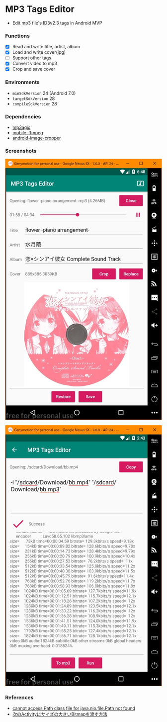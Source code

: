 # MP3 Tags Editor

+ Edit mp3 file's ID3v2.3 tags in Android MVP

### Functions

+ [x] Read and write title, artist, album
+ [x] Load and write cover(jpg)
+ [ ] Support other tags
+ [x] Convert video to mp3
+ [x] Crop and save cover

### Environments

+ `minSdkVersion` 24 (Android 7.0)
+ `targetSdkVersion` 28
+ `compileSdkVersion` 28

### Dependencies

+ [mp3agic](https://github.com/mpatric/mp3agic)
+ [mobile-ffmpeg](https://github.com/tanersener/mobile-ffmpeg)
+ [android-image-cropper](https://github.com/ArthurHub/Android-Image-Cropper)

### Screenshots

![Screenshot](./assets/Screenshot.jpg)

![Screenshot2](./assets/Screenshot2.jpg)

### References

+ [cannot access Path class file for java.nio.file.Path not found](https://github.com/mpatric/mp3agic/issues/141)
+ [次のActivityにサイズの大きいBitmapを渡す方法](https://nvtrlab.jp/blog/penco/%E6%AC%A1%E3%81%AEactivity%E3%81%AB%E3%82%B5%E3%82%A4%E3%82%BA%E3%81%AE%E5%A4%A7%E3%81%8D%E3%81%84bitmap%E3%82%92%E6%B8%A1%E3%81%99.html)
